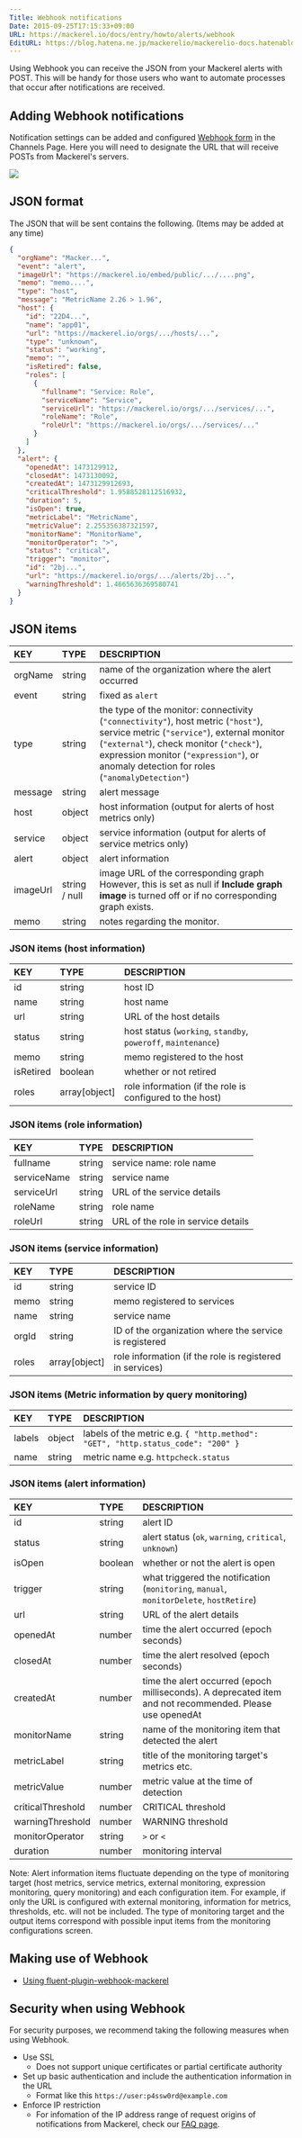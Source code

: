 ```yaml
---
Title: Webhook notifications
Date: 2015-09-25T17:15:33+09:00
URL: https://mackerel.io/docs/entry/howto/alerts/webhook
EditURL: https://blog.hatena.ne.jp/mackerelio/mackerelio-docs.hatenablog.mackerel.io/atom/entry/6653458415122579725
---
```


Using Webhook you can receive the JSON from your Mackerel alerts with POST. This will be handy for those users who want to automate processes that occur after notifications are received.

## Adding Webhook notifications

Notification settings can be added and configured [Webhook form](https://mackerel.io/my/channels/-/create#webhook) in the Channels Page. Here you will need to designate the URL that will receive POSTs from Mackerel's servers.

![](https://cdn-ak.f.st-hatena.com/images/fotolife/m/mackerelio/20150924/20150924174417.png)

## JSON format

The JSON that will be sent contains the following. (Items may be added at any time)

```json
{
  "orgName": "Macker...",
  "event": "alert",
  "imageUrl": "https://mackerel.io/embed/public/.../....png",
  "memo": "memo....",
  "type": "host",
  "message": "MetricName 2.26 > 1.96",
  "host": {
    "id": "22D4...",
    "name": "app01",
    "url": "https://mackerel.io/orgs/.../hosts/...",
    "type": "unknown",
    "status": "working",
    "memo": "",
    "isRetired": false,
    "roles": [
      {
        "fullname": "Service: Role",
        "serviceName": "Service",
        "serviceUrl": "https://mackerel.io/orgs/.../services/...",
        "roleName": "Role",
        "roleUrl": "https://mackerel.io/orgs/.../services/..."
      }
    ]
  },
  "alert": {
    "openedAt": 1473129912,
    "closedAt": 1473130092,
    "createdAt": 1473129912693,
    "criticalThreshold": 1.9588528112516932,
    "duration": 5,
    "isOpen": true,
    "metricLabel": "MetricName",
    "metricValue": 2.255356387321597,
    "monitorName": "MonitorName",
    "monitorOperator": ">",
    "status": "critical",
    "trigger": "monitor",
    "id": "2bj...",
    "url": "https://mackerel.io/orgs/.../alerts/2bj...",
    "warningThreshold": 1.4665636369580741
  }
}
```

## JSON items

| KEY      | TYPE          | DESCRIPTION                                                                                                                                                                                                                                                            |
| :------- | :------------ | :--------------------------------------------------------------------------------------------------------------------------------------------------------------------------------------------------------------------------------------------------------------------- |
| orgName  | string        | name of the organization where the alert occurred                                                                                                                                                                                                                      |
| event    | string        | fixed as `alert`                                                                                                                                                                                                                                                       |
| type     | string        | the type of the monitor: connectivity (`"connectivity"`), host metric (`"host"`), service metric (`"service"`), external monitor (`"external"`), check monitor (`"check"`), expression monitor (`"expression"`), or anomaly detection for roles (`"anomalyDetection"`) |
| message  | string        | alert message                                                                                                                                                                                                                                                          |
| host     | object        | host information (output for alerts of host metrics only)                                                                                                                                                                                                              |
| service  | object        | service information (output for alerts of service metrics only)                                                                                                                                                                                                        |
| alert    | object        | alert information                                                                                                                                                                                                                                                      |
| imageUrl | string / null | image URL of the corresponding graph<br />However, this is set as null if **Include graph image** is turned off or if no corresponding graph exists.                                                                                                                   |
| memo     | string        | notes regarding the monitor.                                                                                                                                                                                                                                           |

### JSON items (host information)

| KEY       | TYPE          | DESCRIPTION                                                   |
| :-------- | :------------ | :------------------------------------------------------------ |
| id        | string        | host ID                                                       |
| name      | string        | host name                                                     |
| url       | string        | URL of the host details                                       |
| status    | string        | host status (`working`, `standby`, `poweroff`, `maintenance`) |
| memo      | string        | memo registered to the host                                   |
| isRetired | boolean       | whether or not retired                                        |
| roles     | array[object] | role information (if the role is configured to the host)      |

### JSON items (role information)

| KEY         | TYPE   | DESCRIPTION                        |
| :---------- | :----- | :--------------------------------- |
| fullname    | string | service name: role name            |
| serviceName | string | service name                       |
| serviceUrl  | string | URL of the service details         |
| roleName    | string | role name                          |
| roleUrl     | string | URL of the role in service details |

### JSON items (service information)

| KEY   | TYPE          | DESCRIPTION                                              |
| :---- | :------------ | :------------------------------------------------------- |
| id    | string        | service ID                                               |
| memo  | string        | memo registered to services                              |
| name  | string        | service name                                             |
| orgId | string        | ID of the organization where the service is registered   |
| roles | array[object] | role information (if the role is registered in services) |

### JSON items (Metric information by query monitoring)

| KEY    | TYPE   | DESCRIPTION                                                                     |
| :----- | :----- | :------------------------------------------------------------------------------ |
| labels | object | labels of the metric e.g. `{ "http.method": "GET", "http.status_code": "200" }` |
| name   | string | metric name e.g. `httpcheck.status`                                             |

### JSON items (alert information)

| KEY               | TYPE    | DESCRIPTION                                                                                              |
| :---------------- | :------ | :------------------------------------------------------------------------------------------------------- |
| id                | string  | alert ID                                                                                                 |
| status            | string  | alert status (`ok`, `warning`, `critical`, `unknown`)                                                    |
| isOpen            | boolean | whether or not the alert is open                                                                         |
| trigger           | string  | what triggered the notification (`monitoring`, `manual`, `monitorDelete`, `hostRetire`)                  |
| url               | string  | URL of the alert details                                                                                 |
| openedAt          | number  | time the alert occurred (epoch seconds)                                                                  |
| closedAt          | number  | time the alert resolved (epoch seconds)                                                                  |
| createdAt         | number  | time the alert occurred (epoch milliseconds). A deprecated item and not recommended. Please use openedAt |
| monitorName       | string  | name of the monitoring item that detected the alert                                                      |
| metricLabel       | string  | title of the monitoring target's metrics etc.                                                            |
| metricValue       | number  | metric value at the time of detection                                                                    |
| criticalThreshold | number  | CRITICAL threshold                                                                                       |
| warningThreshold  | number  | WARNING threshold                                                                                        |
| monitorOperator   | string  | `>` or `<`                                                                                               |
| duration          | number  | monitoring interval                                                                                      |

Note: Alert information items fluctuate depending on the type of monitoring target (host metrics, service metrics, external monitoring, expression monitoring, query monitoring) and each configuration item. For example, if only the URL is configured with external monitoring, information for metrics, thresholds, etc. will not be included. The type of monitoring target and the output items correspond with possible input items from the monitoring configurations screen.

## Making use of Webhook

- [Using fluent-plugin-webhook-mackerel](https://mackerel.io/docs/entry/advanced/fluent-plugin-webhook-mackerel)

## Security when using Webhook

For security purposes, we recommend taking the following measures when using Webhook.

- Use SSL
  - Does not support unique certificates or partial certificate authority
- Set up basic authentication and include the authentication information in the URL
  - Format like this `https://user:p4ssw0rd@example.com`
- Enforce IP restriction
  - For infomation of the IP address range of request origins of notifications from Mackerel, check our [FAQ page](https://support.mackerel.io/hc/en-us/articles/360039701332).

